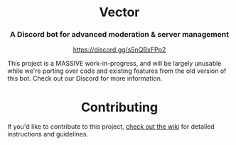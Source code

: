<div align="center">
  <h1>Vector</h1>
  <h3>A Discord bot for advanced moderation & server management</h3>
  <a href="https://discord.gg/s5nQBxFPp2">https://discord.gg/s5nQBxFPp2</a>
</div>


This project is a MASSIVE work-in-progress, and will be largely unusable while we're porting over code and existing features from the old version of this bot. Check out our Discord for more information.


<div align="center">
  <h1>Contributing</h1>
</div>

If you'd like to contribute to this project, [check out the wiki](https://github.com/JackDotJS/vector-bot/wiki) for detailed instructions and guidelines.